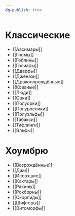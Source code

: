 ```yaml
---
dg-publish: true
---
```

# Классические
- [[Аасимары]]
- [[Гномы]]
- [[Гоблины]]
- [[Голиафы]]
- [[Дварфы]]
- [[Дженази]]
- [[Драконорождённые]]
- [[Кованые]]
- [[Люди]]
- [[Орки]]
- [[Полуорки]]
- [[Полурослики]]
- [[Полуэльфы]]
- [[Табакси]]
- [[Тифлинги]]
- [[Эльфы]]

# Хоумбрю
- [[Возрождённые]]
- [[Джи]]
- [[Иссохшие]]
- [[Кактары]]
- [[Ракины]]
- [[Рокборны]]
- [[Скорпиды]]
- [[Шифтеры]]
- [[Энтоморфы]]
